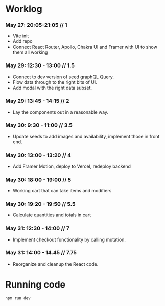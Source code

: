 # Worklog

### May 27: 20:05-21:05 // 1

- Vite init
- Add repo
- Connect React Router, Apollo, Chakra UI and Framer with UI to show them all working

### May 29: 12:30 - 13:00 // 1.5

- Connect to dev version of seed graphQL Query.
- Flow data through to the right bits of UI.
- Add modal with the right data subset.

### May 29: 13:45 - 14:15 // 2

- Lay the components out in a reasonable way.

### May 30: 9:30 - 11:00 // 3.5

- Update seeds to add images and availability, implement those in front end.

### May 30: 13:00 - 13:20 // 4

- Add Framer Motion, deploy to Vercel, redeploy backend

### May 30: 18:00 - 19:00 // 5

- Working cart that can take items and modifiers

### May 30: 19:20 - 19:50 // 5.5

- Calculate quantities and totals in cart

### May 31: 12:30 - 14:00 // 7

- Implement checkout functionality by calling mutation.

### May 31: 14:00 - 14.45 // 7.75

- Reorganize and cleanup the React code.

# Running code

```
npm run dev
```
